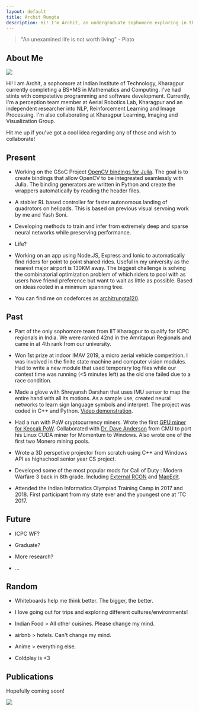 ```yaml
---
layout: default
title: Archit Rungta
description: Hi! I'm Archit, an undergraduate sophomore exploring in the world of computer science.
---
```


> "An unexamined life is not worth living" - Plato

## About Me

<img class="profile-picture" src="archit.jpg">

Hi! I am Archit, a sophomore at Indian Institute of Technology, Kharagpur currently completing a BS+MS in Mathematics and Computing. I've had stints with competetive programming and software development.  Currently, I'm a perception team member at Aerial Robotics Lab, Kharagpur and an independent researcher into NLP, Reinforcement Learning and Image Processing. I'm also collaborating at Kharagpur Learning, Imaging and Visualization Group. 

Hit me up if you've got a cool idea regarding any of those and wish to collaborate!

## Present

* Working on the GSoC Project [OpenCV bindings for Julia](https://summerofcode.withgoogle.com/dashboard/student/proposal/5306473988489216/). The goal is to create bindings that allow OpenCV to be integreated seamlessly with Julia. The binding generators are written in Python and create the wrappers automatically by reading the header files. 

* A stabler RL based controller for faster autonomous landing of quadrotors on helipads. This is based on previous visual servoing work by me and Yash Soni.

* Developing methods to train and infer from extremely deep and sparse neural networks while preserving performance. 

* Life?

* Working on an app using Node.JS, Express and Ionic to automatically find riders for point to point shared rides. Useful in my university as the nearest major airport is 130KM away. The biggest challenge is solving the combinatorial optimization problem of which riders to pool with as users have friend preference but want to wait as little as possible. Based on ideas rooted in a minimum spanning tree.

* You can find me on codeforces as [architrungta120](https://codeforces.com/profile/architrungta120).

## Past

* Part of the only sophomore team from IIT Kharagpur to qualify for ICPC regionals in India. We were ranked 42nd in the Amritapuri Regionals and came in at 4th rank from our university.

* Won 1st prize at indoor IMAV 2019, a micro aerial vehicle competition. I was involved in the finite state machine and computer vision modules. Had to write a new module that used temporary log files while our contest time was running (<5 minutes left) as the old one failed due to a race condition.

* Made a glove with Shreyansh Darshan that uses IMU sensor to map the entire hand with all its motions. As a sample use, created neural networks to learn sign language symbols and interpret. The project was coded in C++ and Python.  [Video demonstration](https://youtu.be/Rl1C584UrW0).

* Had a run with PoW cryptocurrency miners. Wrote the first [GPU miner for Keccak PoW](https://bitcointalk.org/index.php?topic=453573.0). Collaborated with [Dr. Dave Anderson](https://www.cs.cmu.edu/~dga/) from CMU to port his Linux CUDA miner for Momentum to Windows. Also wrote one of the first two Monero mining pools. 

* Wrote a 3D perspetive projector from scratch using C++ and Windows API as highschool senior year CS project. 

* Developed some of the most popular mods for Call of Duty : Modern Warfare 3 back in 8th grade. Including [External RCON](https://www.itsmods.com/forum/Thread-Release-BigBrotherBot-External-Rcon-0-5-Chat-viewer-0-2-beta.html) and [MapEdit](https://www.itsmods.com/forum/Thread-Release-MapEdit-for-MW3-1-4.html).

* Attended the Indian Informatics Olympiad Training Camp in 2017 and 2018. First participant from my state ever and the youngest one at 'TC 2017. 

## Future

* ICPC WF? 

* Graduate?

* More research?

* ...

## Random

* Whiteboards help me think better. The bigger, the better. 

* I love going out for trips and exploring different cultures/environments!

* Indian Food > All other cuisines. Please change my mind. 

* airbnb > hotels. Can't change my mind.

* Anime > everything else. 

* Coldplay is <3 

## Publications

Hopefully coming soon!

<img src="https://imgs.xkcd.com/comics/machine_learning_2x.png">



